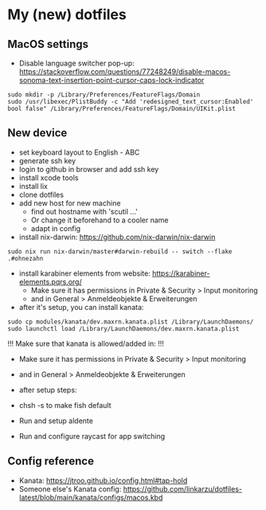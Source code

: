 # My (new) dotfiles


## MacOS settings

- Disable language switcher pop-up: https://stackoverflow.com/questions/77248249/disable-macos-sonoma-text-insertion-point-cursor-caps-lock-indicator
```shell
sudo mkdir -p /Library/Preferences/FeatureFlags/Domain
sudo /usr/libexec/PlistBuddy -c "Add 'redesigned_text_cursor:Enabled' bool false" /Library/Preferences/FeatureFlags/Domain/UIKit.plist
```

## New device

- set keyboard layout to English - ABC
- generate ssh key
- login to github in browser and add ssh key
- install xcode tools
- install lix
- clone dotfiles
- add new host for new machine
    - find out hostname with 'scutil ...'
    - Or change it beforehand to a cooler name
    - adapt in config
- install nix-darwin: https://github.com/nix-darwin/nix-darwin

```shell
sudo nix run nix-darwin/master#darwin-rebuild -- switch --flake .#ohnezahn
```

- install karabiner elements from website: https://karabiner-elements.pqrs.org/
    - Make sure it has permissions in Private & Security > Input monitoring
    - and in General > Anmeldeobjekte & Erweiterungen
- after it's setup, you can install kanata:

```shell
sudo cp modules/kanata/dev.maxrn.kanata.plist /Library/LaunchDaemons/
sudo launchctl load /Library/LaunchDaemons/dev.maxrn.kanata.plist
```
!!! Make sure that kanata is allowed/added in: !!!
- Make sure it has permissions in Private & Security > Input monitoring
- and in General > Anmeldeobjekte & Erweiterungen



- after setup steps:
- chsh -s to make fish default
- Run and setup aldente
- Run and configure raycast for app switching

## Config reference

- Kanata: https://jtroo.github.io/config.html#tap-hold
- Someone else's Kanata config: https://github.com/linkarzu/dotfiles-latest/blob/main/kanata/configs/macos.kbd
